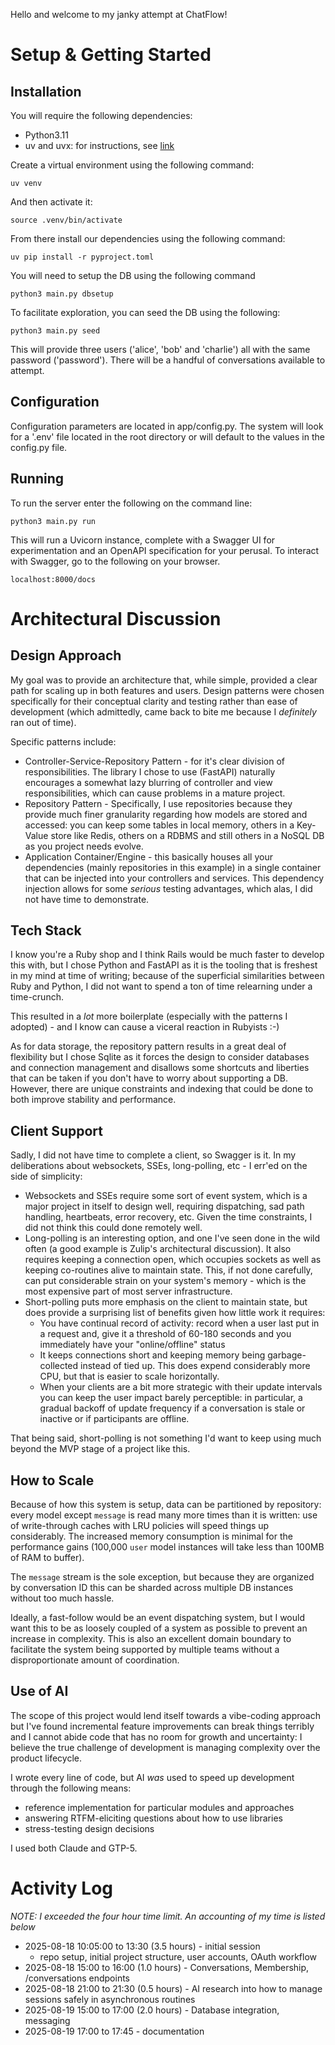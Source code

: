 Hello and welcome to my janky attempt at ChatFlow!

# Setup & Getting Started

## Installation

You will require the following dependencies:
- Python3.11
- uv and uvx: for instructions, see [link](https://docs.astral.sh/uv/getting-started/installation/#installation-methods)

Create a virtual environment using the following command:

`uv venv`

And then activate it:

`source .venv/bin/activate`

From there install our dependencies using the following command:

`uv pip install -r pyproject.toml`

You will need to setup the DB using the following command

`python3 main.py dbsetup`

To facilitate exploration, you can seed the DB using the following:

`python3 main.py seed`

This will provide three users ('alice', 'bob' and 'charlie') all with the same password
('password'). There will be a handful of conversations available to attempt.

## Configuration

Configuration parameters are located in app/config.py. The system will look for
a '.env' file located in the root directory or will default to the values in the
config.py file.

## Running

To run the server enter the following on the command line:

`python3 main.py run`

This will run a Uvicorn instance, complete with a Swagger UI for experimentation
and an OpenAPI specification for your perusal. To interact with Swagger, go to the
following on your browser.

`localhost:8000/docs`

# Architectural Discussion

## Design Approach

My goal was to provide an architecture that, while simple, provided a clear path
for scaling up in both features and users. Design patterns were chosen specifically
for their conceptual clarity and testing rather than ease of development (which
admittedly, came back to bite me because I *definitely* ran out of time).

Specific patterns include:
- Controller-Service-Repository Pattern - for it's clear division of responsibilities.
  The library I chose to use (FastAPI) naturally encourages a somewhat lazy blurring of
  controller and view responsibilities, which can cause problems in a mature project.
- Repository Pattern - Specifically, I use repositories because they provide much finer
  granularity regarding how models are stored and accessed: you can keep some tables in
  local memory, others in a Key-Value store like Redis, others on a RDBMS and still
  others in a NoSQL DB as you project needs evolve. 
- Application Container/Engine - this basically houses all your dependencies (mainly
  repositories in this example) in a single container that can be injected into your
  controllers and services. This dependency injection allows for some *serious* testing
  advantages, which alas, I did not have time to demonstrate.


## Tech Stack

I know you're a Ruby shop and I think Rails would be much faster to develop this with,
but I chose Python and FastAPI as it is the tooling that is freshest in my mind at time
of writing; because of the superficial similarities between Ruby and Python, I did not
want to spend a ton of time relearning under a time-crunch.

This resulted in a *lot* more boilerplate (especially with the patterns I adopted) - and
I know can cause a viceral reaction in Rubyists :-)

As for data storage, the repository pattern results in a great deal of flexibility but I
chose Sqlite as it forces the design to consider databases and connection management and
disallows some shortcuts and liberties that can be taken if you don't have to worry about
supporting a DB. However, there are unique constraints and indexing that could be done to
both improve stability and performance.


## Client Support

Sadly, I did not have time to complete a client, so Swagger is it. In my deliberations
about websockets, SSEs, long-polling, etc -  I err'ed on the side of simplicity:
- Websockets and SSEs require some sort of event system, which is a major project in
  itself to design well, requiring dispatching, sad path handling, heartbeats, error
  recovery, etc. Given the time constraints, I did not think this could done remotely
  well.
- Long-polling is an interesting option, and one I've seen done in the wild often
  (a good example is Zulip's architectural discussion). It also requires keeping a
  connection open, which occupies sockets as well as keeping co-routines alive to
  maintain state. This, if not done carefully, can put considerable strain on your
  system's memory - which is the most expensive part of most server infrastructure.
- Short-polling puts more emphasis on the client to maintain state, but does provide
  a surprising list of benefits given how little work it requires:
    - You have continual record of activity: record when a user last put in a request
      and, give it a threshold of 60-180 seconds and you immediately have your 
      "online/offline" status
    - It keeps connections short and keeping memory being garbage-collected instead of
      tied up. This does expend considerably more CPU, but that is easier to scale
      horizontally.
    - When your clients are a bit more strategic with their update intervals you can
      keep the user impact barely perceptible: in particular, a gradual backoff of
      update frequency if a conversation is stale or inactive or if participants are
      offline.

That being said, short-polling is not something I'd want to keep using much beyond the
MVP stage of a project like this.

## How to Scale

Because of how this system is setup, data can be partitioned by repository: every model
except `message` is read many more times than it is written: use of write-through caches
with LRU policies will speed things up considerably. The increased memory consumption is
minimal for the performance gains (100,000 `user` model instances will take less than 100MB
of RAM to buffer).

The `message` stream is the sole exception, but because they are organized by conversation ID
this can be sharded across multiple DB instances without too much hassle.

Ideally, a fast-follow would be an event dispatching system, but I would want this to be as
loosely coupled of a system as possible to prevent an increase in complexity. This is also
an excellent domain boundary to facilitate the system being supported by multiple teams without
a disproportionate amount of coordination.

## Use of AI

The scope of this project would lend itself towards a vibe-coding approach but
I've found incremental feature improvements can break things terribly and I cannot
abide code that has no room for growth and uncertainty: I believe the true challenge
of development is managing complexity over the product lifecycle.

I wrote every line of code, but AI *was* used to speed up development through the
following means:
- reference implementation for particular modules and approaches
- answering RTFM-eliciting questions about how to use libraries
- stress-testing design decisions

I used both Claude and GTP-5.


# Activity Log

*NOTE: I exceeded the four hour time limit. An accounting of my time is listed below*

- 2025-08-18 10:05:00 to 13:30 (3.5 hours) - initial session
    - repo setup, initial project structure, user accounts, OAuth workflow
- 2025-08-18 15:00 to 16:00 (1.0 hours) - Conversations, Membership, /conversations endpoints
- 2025-08-18 21:00 to 21:30 (0.5 hours) - AI research into how to manage sessions safely in asynchronous routines
- 2025-08-19 15:00 to 17:00 (2.0 hours) - Database integration, messaging
- 2025-08-19 17:00 to 17:45 - documentation



